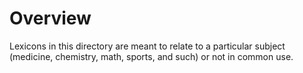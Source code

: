 # Overview

Lexicons in this directory are meant to relate to a particular subject
(medicine, chemistry, math, sports, and such) or not in common use.

